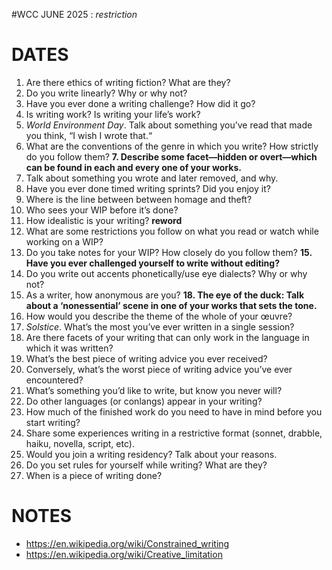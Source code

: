 #WCC JUNE 2025 : *restriction*

# DATES
 1. Are there ethics of writing fiction? What are they?
 2. Do you write linearly? Why or why not?
 3. Have you ever done a writing challenge? How did it go?
 4. Is writing work? Is writing your life’s work?
 5. *World Environment Day*. Talk about something you’ve read that made you think, “I wish I wrote that.“
 6. What are the conventions of the genre in which you write? How strictly do you follow them? 
 **7. Describe some facet—hidden or overt—which can be found in each and every one of your works.**
 8. Talk about something you wrote and later removed, and why.
 9. Have you ever done timed writing sprints? Did you enjoy it?
10. Where is the line between between homage and theft?
11. Who sees your WIP before it’s done? 
12. How idealistic is your writing? **reword**
13. What are some restrictions you follow on what you read or watch while working on a WIP?
14. Do you take notes for your WIP? How closely do you follow them?
**15. Have you ever challenged yourself to write without editing?**
16. Do you write out accents phonetically/use eye dialects? Why or why not?
17. As a writer, how anonymous are you?
**18. The eye of the duck: Talk about a ‘nonessential’ scene in one of your works that sets the tone.**
19. How would you describe the theme of the whole of your œuvre?
20. *Solstice*. What’s the most you’ve ever written in a single session?
21. Are there facets of your writing that can only work in the language in which it was written?
22. What’s the best piece of writing advice you ever received?
23. Conversely, what’s the worst piece of writing advice you’ve ever encountered?
24. What’s something you’d like to write, but know you never will?
25. Do other languages (or conlangs) appear in your writing? 
26. How much of the finished work do you need to have in mind before you start writing?
27. Share some experiences writing in a restrictive format (sonnet, drabble, haiku, novella, script, etc).
28. Would you join a writing residency? Talk about your reasons.
29. Do you set rules for yourself while writing? What are they? 
30. When is a piece of writing done? 


# NOTES

- https://en.wikipedia.org/wiki/Constrained_writing
- https://en.wikipedia.org/wiki/Creative_limitation
